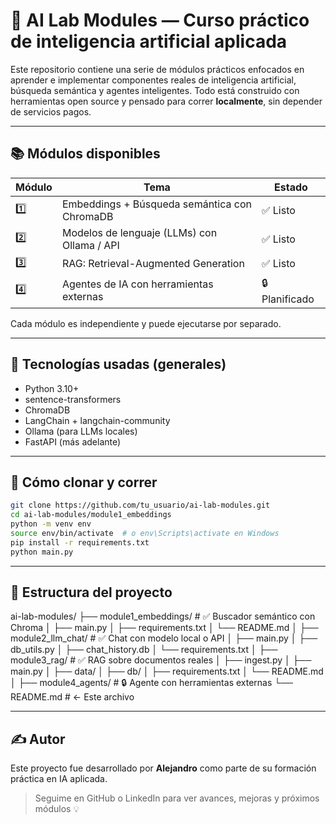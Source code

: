 # 🧠 AI Lab Modules — Curso práctico de inteligencia artificial aplicada

Este repositorio contiene una serie de módulos prácticos enfocados en aprender e implementar componentes reales de inteligencia artificial, búsqueda semántica y agentes inteligentes. Todo está construido con herramientas open source y pensado para correr **localmente**, sin depender de servicios pagos.

---

## 📚 Módulos disponibles

| Módulo | Tema                                         | Estado         |
| ------ | -------------------------------------------- | -------------- |
| 1️⃣     | Embeddings + Búsqueda semántica con ChromaDB | ✅ Listo       |
| 2️⃣     | Modelos de lenguaje (LLMs) con Ollama / API  | ✅ Listo       |
| 3️⃣     | RAG: Retrieval-Augmented Generation          | ✅ Listo       |
| 4️⃣     | Agentes de IA con herramientas externas      | 🔒 Planificado |

Cada módulo es independiente y puede ejecutarse por separado.

---

## 🔧 Tecnologías usadas (generales)

- Python 3.10+
- sentence-transformers
- ChromaDB
- LangChain + langchain-community
- Ollama (para LLMs locales)
- FastAPI (más adelante)

---

## 🚀 Cómo clonar y correr

```bash
git clone https://github.com/tu_usuario/ai-lab-modules.git
cd ai-lab-modules/module1_embeddings
python -m venv env
source env/bin/activate  # o env\Scripts\activate en Windows
pip install -r requirements.txt
python main.py
```

---

## 📂 Estructura del proyecto

ai-lab-modules/
├── module1_embeddings/ # ✅ Buscador semántico con Chroma
│ ├── main.py
│ ├── requirements.txt
│ └── README.md
│
├── module2_llm_chat/ # ✅ Chat con modelo local o API
│ ├── main.py
│ ├── db_utils.py
│ ├── chat_history.db
│ └── requirements.txt
│
├── module3_rag/ # ✅ RAG sobre documentos reales
│ ├── ingest.py
│ ├── main.py
│ ├── data/
│ ├── db/
│ ├── requirements.txt
│ └── README.md
│
├── module4_agents/ # 🔒 Agente con herramientas externas
└── README.md # ← Este archivo

---

## ✍️ Autor

Este proyecto fue desarrollado por **Alejandro** como parte de su formación práctica en IA aplicada.

> Seguime en GitHub o LinkedIn para ver avances, mejoras y próximos módulos 💡
